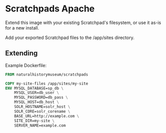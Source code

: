 # Scratchpads Apache

Extend this image with your existing Scratchpad's filesystem, or use it as-is for a new install.

Add your exported Scratchpad files to the /app/sites directory.

## Extending

Example  Dockerfile:

```dockerfile
FROM naturalhistorymuseum/scratchpads

COPY my-site-files /app/sites/my-site
ENV MYSQL_DATABASE=sp_db \
    MYSQL_USER=db_user \
    MYSQL_PASSWORD=db_pass \
    MYSQL_HOST=db_host \
    SOLR_HOSTNAME=solr_host \
    SOLR_CORE=solr_corename \
    BASE_URL=http://example.com \
    SITE_DIR=my-site \
    SERVER_NAME=example.com
```